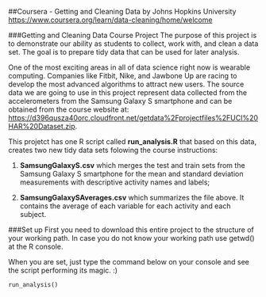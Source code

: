 ##Coursera - Getting and Cleaning Data by Johns Hopkins University
<https://www.coursera.org/learn/data-cleaning/home/welcome>


###Getting and Cleaning Data Course Project
The purpose of this project is to demonstrate our ability as students to collect, work with, and clean a data set. The goal is to prepare tidy data that can be used for later analysis. 

One of the most exciting areas in all of data science right now is wearable computing. Companies like Fitbit, Nike, and Jawbone Up are racing to develop the most advanced algorithms to attract new users. The source data we are going to use in this project represent data collected from the accelerometers from the Samsung Galaxy S smartphone and can be obtained from the course website at: <https://d396qusza40orc.cloudfront.net/getdata%2Fprojectfiles%2FUCI%20HAR%20Dataset.zip>.

This projetct has one R script called **run_analysis.R** that based on this data, creates two new tidy data sets folowing the course instructions:

1) **SamsungGalaxyS.csv** which merges the test and train sets from the Samsung Galaxy S smartphone for the mean and standard deviation measurements with descriptive activity names and labels;

2) **SamsungGalaxySAverages.csv** which summarizes the file above. It contains the average of each variable for each activity and each subject.


###Set up
First you need to download this entire project to the structure of your working path. In case you do not know your working path use getwd() at the R console. 

When you are set, just type the command below on your console and see the script performing its magic. :)

```run_analysis()```

